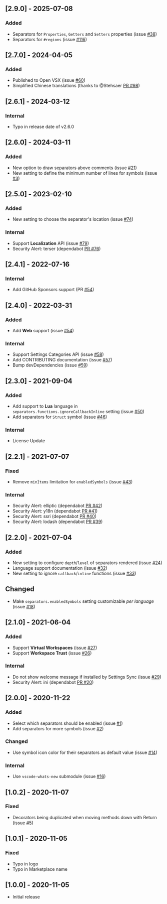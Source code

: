 ## [2.9.0] - 2025-07-08
### Added
- Separators for `Properties`, `Getters` and `Setters` properties (issue [#38](https://github.com/alefragnani/vscode-separators/issues/38))
- Separators for `#regions` (issue [#116](https://github.com/alefragnani/vscode-separators/issues/116))

## [2.7.0] - 2024-04-05
### Added
- Published to Open VSX (issue [#60](https://github.com/alefragnani/vscode-separators/issues/60))
- Simplified Chinese translations (thanks to @Stehsaer [PR #98](https://github.com/alefragnani/vscode-separators/pull/98))

## [2.6.1] - 2024-03-12
### Internal
- Typo in release date of v2.6.0

## [2.6.0] - 2024-03-11
### Added
- New option to draw separators above comments (issue [#21](https://github.com/alefragnani/vscode-separators/issues/21))
- New setting to define the minimum number of lines for symbols (issue [#3](https://github.com/alefragnani/vscode-separators/issues/3))

## [2.5.0] - 2023-02-10
### Added
- New setting to choose the separator's location (issue [#74](https://github.com/alefragnani/vscode-separators/issues/74))

### Internal
- Support **Localization** API (issue [#79](https://github.com/alefragnani/vscode-separators/issues/79))
- Security Alert: terser (dependabot [PR #76](https://github.com/alefragnani/vscode-separators/pull/76))

## [2.4.1] - 2022-07-16
### Internal
- Add GitHub Sponsors support (PR [#54](https://github.com/alefragnani/vscode-separators/pull/71))

## [2.4.0] - 2022-03-31
### Added
- Add **Web** support (issue [#54](https://github.com/alefragnani/vscode-separators/issues/54))

### Internal
- Support Settings Categories API (issue [#58](https://github.com/alefragnani/vscode-separators/issues/58))
- Add CONTRIBUTING documentation (issue [#57](https://github.com/alefragnani/vscode-separators/issues/57))
- Bump devDependencies (issue [#59](https://github.com/alefragnani/vscode-separators/issues/59))

## [2.3.0] - 2021-09-04
### Added
- Add support to **Lua** language in `separators.functions.ignoreCallbackInline` setting (issue [#50](https://github.com/alefragnani/vscode-separators/issues/50))
- Add separators for `Struct` symbol (issue [#46](https://github.com/alefragnani/vscode-separators/issues/46))

### Internal
- License Update

## [2.2.1] - 2021-07-07
### Fixed
- Remove `minItems` limitation for `enabledSymbols` (issue [#43](https://github.com/alefragnani/vscode-separators/issues/43))

### Internal
- Security Alert: elliptic (dependabot [PR #42](https://github.com/alefragnani/vscode-separators/pull/42))
- Security Alert: y18n (dependabot [PR #41](https://github.com/alefragnani/vscode-separators/pull/41))
- Security Alert: ssri (dependabot [PR #40](https://github.com/alefragnani/vscode-separators/pull/40))
- Security Alert: lodash (dependabot [PR #39](https://github.com/alefragnani/vscode-separators/pull/39))

## [2.2.0] - 2021-07-04
### Added
- New setting to configure `depth`/`level` of separators rendered (issue [#24](https://github.com/alefragnani/vscode-separators/issues/24))
- Language support documentation (issue [#32](https://github.com/alefragnani/vscode-separators/issues/32))
- New setting to ignore `callback`/`inline` functions (issue [#33](https://github.com/alefragnani/vscode-separators/issues/33))

## Changed
- Make `separators.enabledSymbols` setting customizable _per language_ (issue [#18](https://github.com/alefragnani/vscode-separators/issues/18))

## [2.1.0] - 2021-06-04
### Added
- Support **Virtual Workspaces** (issue [#27](https://github.com/alefragnani/vscode-separators/issues/27))
- Support **Workspace Trust** (issue [#26](https://github.com/alefragnani/vscode-separators/issues/26))

### Internal
- Do not show welcome message if installed by Settings Sync (issue [#29](https://github.com/alefragnani/vscode-separators/issues/29))
- Security Alert: ini (dependabot [PR #20](https://github.com/alefragnani/vscode-separators/pull/20))

## [2.0.0] - 2020-11-22
### Added
- Select which separators should be enabled (issue [#1](https://github.com/alefragnani/vscode-separators/issues/1))
- Add separators for more symbols (issue [#2](https://github.com/alefragnani/vscode-separators/issues/2))

### Changed
- Use symbol icon color for their separators as default value (issue [#14](https://github.com/alefragnani/vscode-separators/issues/14))

### Internal
- Use `vscode-whats-new` submodule (issue [#16](https://github.com/alefragnani/vscode-separators/issues/16))

## [1.0.2] - 2020-11-07
### Fixed
- Decorators being duplicated when moving methods down with Return (issue [#5](https://github.com/alefragnani/vscode-separators/issues/5))

## [1.0.1] - 2020-11-05
### Fixed
- Typo in logo
- Typo in Marketplace name

## [1.0.0] - 2020-11-05
- Initial release
